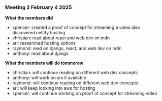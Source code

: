 ### Meeting 2 February 4 2025
**What the members did**
- spencer: created a proof of concept for streaming a video also discovered netlify hosting
- christian: read about react and web dev on mdn
- ari: researched hosting options
- raymond: read on django, react, and web dev on mdn
- anthony: read about django

**What the members will do tommorow**
- christian: will continue reading on different web dev concepts
- anthony: will work on srs if available
- raymond: will continue reading on different web dev concepts
- ari: will keep looking into aws for hosting
- spencer: will continue working on proof of concept for streaming video
